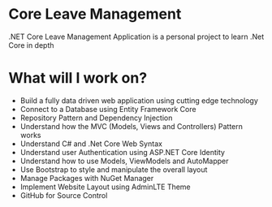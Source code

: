 # Core Leave Management
.NET Core Leave Management Application is a personal project to learn .Net Core in depth 
# What will I work on?
- Build a fully data driven web application using cutting edge technology 
- Connect to a Database using Entity Framework Core
- Repository Pattern and Dependency Injection
- Understand how the MVC (Models, Views and Controllers) Pattern works
- Understand C# and .Net Core Web Syntax
- Understand user Authentication using ASP.NET Core Identity
- Understand how to use Models, ViewModels and AutoMapper 
- Use Bootstrap to style and manipulate the overall layout
- Manage Packages with NuGet Manager
- Implement Website Layout using AdminLTE Theme
- GitHub for Source Control
